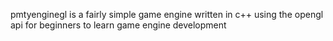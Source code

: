 pmtyenginegl is a fairly simple game engine written in c++ using the opengl api for beginners to learn game engine development